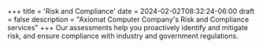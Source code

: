 +++
title = 'Risk and Compliance'
date = 2024-02-02T08:32:24-06:00
draft = false
description = "Axiomat Computer Company's Risk and Compliance services"
+++
Our assessments help you proactively identify and mitigate risk, and ensure compliance with industry and government regulations.